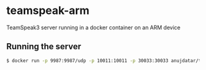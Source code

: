 # teamspeak-arm
TeamSpeak3 server running in a docker container on an ARM device

## Running the server
```bash
$ docker run -p 9987:9987/udp -p 10011:10011 -p 30033:30033 anujdatar/teamspeak-arm
```

